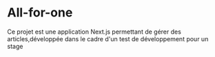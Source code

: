 # All-for-one
Ce projet est une application Next.js permettant de gérer des articles,développée dans le cadre d'un test de développement pour un stage
